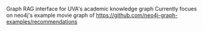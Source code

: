 Graph RAG interface for UVA's academic knowledge graph
Currently focues on neo4j's example movie graph of https://github.com/neo4j-graph-examples/recommendations

